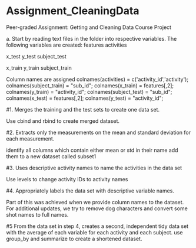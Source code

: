 # Assignment_CleaningData
Peer-graded Assignment: Getting and Cleaning Data Course Project

a. Start by reading text files in the folder into respective variables. The following variables are created: 
features 
activities

x_test 
y_test 
subject_test 

x_train 
y_train 
subject_train 

Column names are assigned
colnames(activities)  = c('activity_id','activity');
colnames(subject_train)  = "sub_id";
colnames(x_train)        = features[,2]; 
colnames(y_train)        = "activity_id";
colnames(subject_test) = "sub_id";
colnames(x_test)       = features[,2]; 
colnames(y_test)       = "activity_id";

#1. Merges the training and the test sets to create one data set.

Use cbind and rbind to create merged dataset.

#2. Extracts only the measurements on the mean and standard deviation for each measurement.

identify all columns which contain either mean or std in their name
add them to a new dataset called subset1

#3. Uses descriptive activity names to name the activities in the data set

Use levels to change activity IDs to activity names

#4. Appropriately labels the data set with descriptive variable names.

Part of this was achieved when we provide column names to the dataset.
For additional updates, we try to remove dog characters and convert some shot names to full names.

#5 From the data set in step 4, creates a second, independent tidy data set with the average of each variable for each activity and each subject.
use group_by and summarize to create a shortened dataset.
